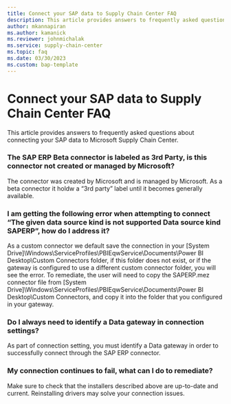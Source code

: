 ```yaml
---
title: Connect your SAP data to Supply Chain Center FAQ
description: This article provides answers to frequently asked questions about connecting your SAP data to Microsoft Supply Chain Center
author: mkannapiran 
ms.author: kamanick
ms.reviewer: johnmichalak
ms.service: supply-chain-center
ms.topic: faq
ms.date: 03/30/2023
ms.custom: bap-template
---
```


# Connect your SAP data to Supply Chain Center FAQ

This article provides answers to frequently asked questions about connecting your SAP data to Microsoft Supply Chain Center.

### The SAP ERP Beta connector is labeled as 3rd Party, is this connector not created or managed by Microsoft?

The connector was created by Microsoft and is managed by Microsoft. As a beta connector it holdw a “3rd party” label until it becomes generally available.  

### I am getting the following error when attempting to connect “The given data source kind is not supported Data source kind SAPERP”, how do I address it?  

As a custom connector we default save the connection in your [System Drive]\Windows\ServiceProfiles\PBIEqwService\Documents\Power BI Desktop\Custom Connectors folder, if this folder does not exist, or if the gateway is configured to use a different custom connector folder, you will see the error. To remediate, the user will need to copy the SAPERP.mez connector file from [System Drive]\Windows\ServiceProfiles\PBIEqwService\Documents\Power BI Desktop\Custom Connectors, and copy it into the folder that you configured in your gateway.  

### Do I always need to identify a Data gateway in connection settings?

As part of connection setting, you must identify a Data gateway in order to successfully connect through the SAP ERP connector. 

### My connection continues to fail, what can I do to remediate? 

Make sure to check that the installers described above are up-to-date and current. Reinstalling drivers may solve your connection issues.  

